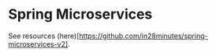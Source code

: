 # Spring Microservices
See resources (here)[https://github.com/in28minutes/spring-microservices-v2].
